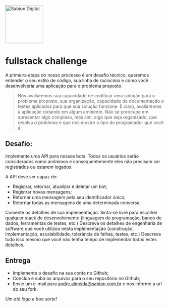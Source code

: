 <a href="http://sabion.com.br">
    <img src="https://avatars2.githubusercontent.com/u/26559852?s=200&v=4" alt="Sabion Digital" width="120"/>
</a>

# fullstack challenge

A primeira etapa do nosso processo é um desafio técnico, queremos entender o seu estilo de código, sua linha de raciocínio e como você desenvolveria uma aplicação para o problema proposto.

> Nós avaliaremos sua capacidade de codificar uma solução para o problema proposto, sua organização, capacidade de documentação e testes aplicados para que sua solução funcione. E claro, avaliaremos a aplicação rodando em algum ambiente. Não se preocupe em apresentar algo complexo, mas sim, algo que seja organizado, que resolva o problema e que nos mostre o tipo de programador que você é.

## Desafio:

Implemente uma API para nossos bots. Todos os usuários serão considerados como anônimos e consequentemente eles não precisam ser registrados ou estarem logados.


A API deve ser capaz de:

- Registrar, retornar, atualizar e deletar um bot;
- Registrar novas mensagens;
- Retornar uma mensagem pelo seu identificador único;
- Retornar todas as mensagens de uma determinada conversa;

Comente os detalhes de sua implementação. Sinta-se livre para escolher qualquer stack de desenvolvimento (linguagem de programação, banco de dados, ferramentas de testes, etc.) 
Descreva os detalhes de engenharia de software que você utilizou nesta implementação (construção, implementação, escalabilidade, tolerância de falhas, testes, etc.) Descreva tudo isso mesmo que você não tenha tempo de implementar todos estes detalhes.

## Entrega

* Implemente o desafio na sua conta no Github;
* Conclua e suba os arquivos para o seu repositório no Github;
* Envie um e-mail para <a href="mailto:andre.almeida@sabion.com.br">andre.almeida@sabion.com.br</a> e nos informe a url do seu fork.

_Um até logo e boa sorte!_
